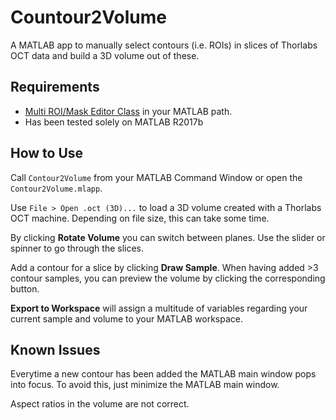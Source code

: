 # Countour2Volume
A MATLAB app to manually select contours (i.e. ROIs) in slices of Thorlabs OCT data and build a 3D volume out of these.


## Requirements
- [Multi ROI/Mask Editor Class](https://de.mathworks.com/matlabcentral/fileexchange/31388-multi-roi-mask-editor-class) in your MATLAB path.
- Has been tested solely on MATLAB R2017b

## How to Use
Call `Contour2Volume` from your MATLAB Command Window or open the `Contour2Volume.mlapp`.

Use `File > Open .oct (3D)...` to load a 3D volume created with a Thorlabs OCT machine. Depending on file size, this can take some time.

By clicking **Rotate Volume** you can switch between planes. Use the slider or spinner to go through the slices.

Add a contour for a slice by clicking **Draw Sample**. When having added >3 contour samples, you can preview the volume by clicking the corresponding button.

**Export to Workspace** will assign a multitude of variables regarding your current sample and volume to your MATLAB workspace.

## Known Issues
Everytime a new contour has been added the MATLAB main window pops into focus. To avoid this, just minimize the MATLAB main window.

Aspect ratios in the volume are not correct.
